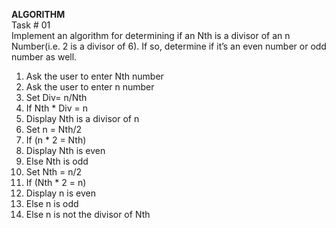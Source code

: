 ****ALGORITHM****\
Task # 01\
Implement an algorithm for determining if an Nth is a divisor of an n Number(i.e. 2 is a divisor of 6). If so, determine if it’s an even number or odd number as well.
1. Ask the user to enter Nth number
2. Ask the user to enter n number
3. Set Div= n/Nth
4. If Nth * Div = n
5. Display Nth is a divisor of n
6. Set n = Nth/2
7. If (n * 2 = Nth)
8. Display Nth is even
9. Else Nth is odd
10. Set Nth = n/2
11. If (Nth * 2 = n)
12. Display n is even
13. Else n is odd
14. Else n is not the divisor of Nth
